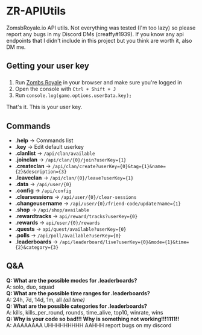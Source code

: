 # ZR-APIUtils
ZomsbRoyale.io API utils. Not everything was tested (I'm too lazy) so please report any bugs in my Discord DMs (creaffy#1939). If you know any api endpoints that I didn't include in this project but you think are worth it, also DM me.

## Getting your user key
###
1. Run [Zombs Royale](https://zombsroyale.io/) in your browser and make sure you're logged in
2. Open the console with `Ctrl + Shift + J`
3. Run `console.log(game.options.userData.key);`

That's it. This is your user key.

## Commands
* **.help** -> Commands list
* **.key** -> Edit default userkey
* **.clanlist** -> `/api/clan/available`
* **.joinclan** -> `/api/clan/{0}/join?userKey={1}`
* **.createclan** -> `/api/clan/create?userKey={0}&tag={1}&name={2}&description={3}`
* **.leaveclan** -> `/api/clan/{0}/leave?userKey={1}`
* **.data** -> `/api/user/{0}`
* **.config** -> `/api/config`
* **.clearsessions** -> `/api/user/{0}/clear-sessions`
* **.changeusername** -> `/api/user/{0}/friend-code/update?name={1}`
* **.shop** -> `/api/shop/available`
* **.rewardtracks** -> `api/reward/tracks?userKey={0}`
* **.rewards** -> `api/user/{0}/rewards`
* **.quests** -> `api/quest/available?userKey={0}`
* **.polls** -> `/api/poll/available?userKey={0}`
* **.leaderboards** -> `/api/leaderboard/live?userKey={0}&mode={1}&time={2}&category={3}`

## Q&A
**Q: What are the possible modes for .leaderboards?**</br>
A: solo, duo, squad</br>
**Q: What are the possible time ranges for .leaderboards?**</br>
A: 24h, 7d, 14d, 1m, all *(all time)*</br>
**Q: What are the possible categories for .leaderboards?**</br>
A: kills, kills_per_round, rounds, time_alive, top10, winrate, wins</br>
**Q: Why is your code so bad!!! Why is something not working!!!1111!!**</br>
A: AAAAAAAA UHHHHHHHHH AAHHH report bugs on my discord
